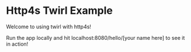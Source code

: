 # Http4s Twirl Example

Welcome to using twirl with http4s!

Run the app locally and hit localhost:8080/hello/[your name here] to see it in action!
